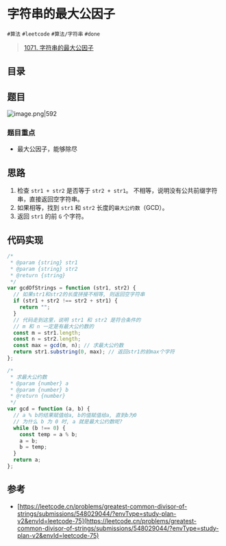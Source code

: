 
# 字符串的最大公因子


`#算法`  `#leetcode` `#算法/字符串`  `#done` 


> [1071. 字符串的最大公因子](https://leetcode.cn/problems/greatest-common-divisor-of-strings/)


## 目录
<!-- toc -->
 ## 题目 

![image.png|592](https://832-1310531898.cos.ap-beijing.myqcloud.com/85bd009b5d64c17b72e1ab92ba43cb31.png)

### 题目重点

- 最大公因子，能够除尽

## 思路

1. 检查  `str1 + str2` 是否等于 `str2 + str1`。 不相等，说明没有公共前缀字符串，直接返回空字符串。
2. 如果相等，找到 `str1` 和 `str2` 长度的`最大公约数`（GCD）。
3. 返回 `str1` 的前 `G` 个字符。

## 代码实现

```javascript
/*
 * @param {string} str1
 * @param {string} str2
 * @return {string}
 */
var gcdOfStrings = function (str1, str2) {
  // 如果str1和str2的长度拼接不相等, 则返回空字符串
  if (str1 + str2 !== str2 + str1) {
    return "";
  }
  // 代码走到这里，说明 str1 和 str2 是符合条件的
  // m 和 n 一定是有最大公约数的
  const m = str1.length;
  const n = str2.length;
  const max = gcd(m, n); // 求最大公约数
  return str1.substring(0, max); // 返回str1的前max个字符
};

/*
 * 求最大公约数
 * @param {number} a
 * @param {number} b
 * @return {number}
 */
var gcd = function (a, b) {
  // a % b的结果赋值给a, b的值赋值给a, 直到b为0
  // 为什么 b 为 0 时, a 就是最大公约数呢?
  while (b !== 0) {
    const temp = a % b;
    a = b;
    b = temp;
  }
  return a;
};
```

## 参考

- [https://leetcode.cn/problems/greatest-common-divisor-of-strings/submissions/548029044/?envType=study-plan-v2&envId=leetcode-75](https://leetcode.cn/problems/greatest-common-divisor-of-strings/submissions/548029044/?envType=study-plan-v2&envId=leetcode-75)

